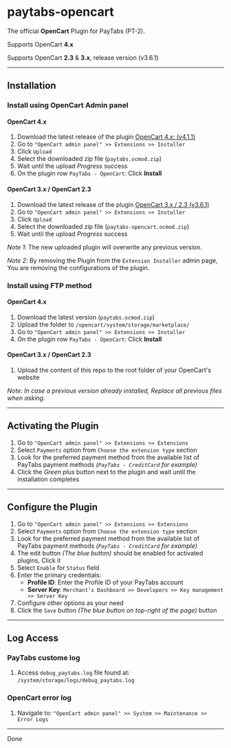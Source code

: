 # paytabs-opencart

The official **OpenCart** Plugin for PayTabs (PT-2).

Supports OpenCart **4.x**

Supports OpenCart **2.3** & **3.x**, release version (v3.6.1)

---

## Installation

### Install using OpenCart Admin panel

#### OpenCart 4.x

1. Download the latest release of the plugin [OpenCart 4.x: (v4.1.1)](https://github.com/paytabscom/paytabs-opencart/releases/download/4.1.1/paytabs.ocmod.zip)
2. Go to `"OpenCart admin panel" >> Extensions >> Installer`
3. Click `Upload`
4. Select the downloaded zip file (`paytabs.ocmod.zip`)
5. Wait until the upload *Progress* success
6. On the plugin row `PayTabs - OpenCart`: Click **Install**

#### OpenCart 3.x / OpenCart 2.3

1. Download the latest release of the plugin [OpenCart 3.x / 2.3 (v3.6.1)](https://github.com/paytabscom/paytabs-opencart/releases/download/3.6.1/paytabs-opencart.ocmod.zip)
2. Go to `"OpenCart admin panel" >> Extensions >> Installer`
3. Click `Upload`
4. Select the downloaded zip file (`paytabs-opencart.ocmod.zip`)
5. Wait until the upload *Progress* success

*Note 1*: The new uploaded plugin will overwrite any previous version.

*Note 2*: By removing the Plugin from the `Extension Installer` admin page, You are removing the configurations of the plugin.

### Install using FTP method

#### OpenCart 4.x

1. Download the latest version (`paytabs.ocmod.zip`)
2. Upload the folder to `/opencart/system/storage/marketplace/`
3. Go to `"OpenCart admin panel" >> Extensions >> Installer`
4. On the plugin row `PayTabs - OpenCart`: Click **Install**

#### OpenCart 3.x / OpenCart 2.3

1. Upload the content of this repo to the root folder of your OpenCart's website

*Note: In case a previous version already installed, Replace all previous files when asking.*

---

## Activating the Plugin

1. Go to `"OpenCart admin panel" >> Extensions >> Extensions`
2. Select `Payments` option from `Choose the extension type` section
3. Look for the preferred payment method from the available list of PayTabs payment methods *(`PayTabs - CreditCard` for example)*
4. Click the *Green plus* button next to the plugin and wait until the installation completes

---

## Configure the Plugin

1. Go to `"OpenCart admin panel" >> Extensions >> Extensions`
2. Select `Payments` option from `Choose the extension type` section
3. Look for the preferred payment method from the available list of PayTabs payment methods *(`PayTabs - CreditCard` for example)*
4. The edit button *(The blue button)* should be enabled for activated plugins, Click it
5. Select `Enable` for `Status` field
6. Enter the primary credentials:
   - **Profile ID**: Enter the Profile ID of your PayTabs account
   - **Server Key**: `Merchant’s Dashboard >> Developers >> Key management >> Server Key`
7. Configure other options as your need
8. Click the `Save` button *(The blue button on top-right of the page)* button

---

## Log Access

### PayTabs custome log

1. Access `debug_paytabs.log` file found at: `/system/storage/logs/debug_paytabs.log`

### OpenCart error log

1. Navigate to: `"OpenCart admin panel" >> System >> Maintenance >> Error Logs`

---

Done
